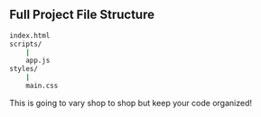 ## Full Project File Structure


```bash
index.html
scripts/
	| 
	app.js
styles/
	|
	main.css
```

This is going to vary shop to shop but keep your code organized!
